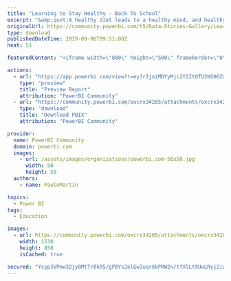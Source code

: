 ```yaml
---
title: "Learning to Stay Healthy - Back To School"
excerpt: "&amp;quot;A healthy diet leads to a healthy mind, and healthy minds lead to a healthy future...&amp;quot; As we observe the World Food Day next month, the"
originalUrl: https://community.powerbi.com/t5/Data-Stories-Gallery/Learning-to-Stay-Healthy-Back-To-School/m-p/785922
type: download
publishedDateTime: 2019-09-06T09:51:00Z
heat: 51

featuredContent: "<iframe width=\"800\" height=\"500\" frameborder=\"0\" src=\"https://app.powerbi.com/view?r=eyJrIjoiMDYyMjc2Y2ItOTU2NS00ZmQ2LTk0NzktNWNhN2JjNmNmYWU5IiwidCI6IjE5NjMzNDc1LThlYzktNDRiYS1iMTViLTRhMDc3YzA4MTJkMSIsImMiOjEwfQ%3D%3D\"></iframe>"

actions:
  - url: "https://app.powerbi.com/view?r=eyJrIjoiMDYyMjc2Y2ItOTU2NS00ZmQ2LTk0NzktNWNhN2JjNmNmYWU5IiwidCI6IjE5NjMzNDc1LThlYzktNDRiYS1iMTViLTRhMDc3YzA4MTJkMSIsImMiOjEwfQ%3D%3D"
    type: "preview"
    title: "Preview Report"
    attribution: "PowerBI Community"
  - url: "https://community.powerbi.com/oxcrx34285/attachments/oxcrx34285/DataStoriesGallery/2946/2/Back2School%20-%20Version%201.0.pbix"
    type: "download"
    title: "Download PBIX"
    attribution: "PowerBI Community"

provider:
  name: PowerBI Community
  domain: powerbi.com
  images:
    - url: /assets/images/organizations/powerbi.com-50x50.jpg
      width: 50
      height: 50
  authors:
    - name: PaulnMartin

topics:
  - Power BI
tags:
  - Education

images:
  - url: https://community.powerbi.com/oxcrx34285/attachments/oxcrx34285/DataStoriesGallery/2946/1/Back2School.jpg
    width: 1530
    height: 858
    isCached: true

secured: "Ycyp3VPmw32jy8MtTrBkR5/gPBYs2olGw1uqr6bPRW2n/tfXlLt9UwLRyj2iw1qkprvyXPKGKsG6vhrDp19mVbUogYL6+j2K7Vt380MAGSauWndzjEx7BbsFko6/jKfkD1VoSYXYNamgGgMcPzhLf9CJOy3ZAGf95/qMKaly3933VHb2qHU9F90YZUO8ULJccK96CWDh1O2mRugOOlhIolLycHNbShoeWjC+NabI9k/XE1NpQANxpbvK050dgiEM7ZGVj4rvWaOSu7WxdsUoHov24D2oGwUIe7QRPUvt6rg/smX+KhHwZbCFjqhHNiKEm17ZDHJUNu3my60pyUIZK6Poz/nGW5Cn/AFuIcP9sw/gdLh73ZKlz4DVCKUPobKkO2tHJ2nFHvAx8gv7cC22VSlS9he3olOvM4Dp6p55TNY=;nAB6/CM4B3OjEeRL5xyxiw=="
---
```


